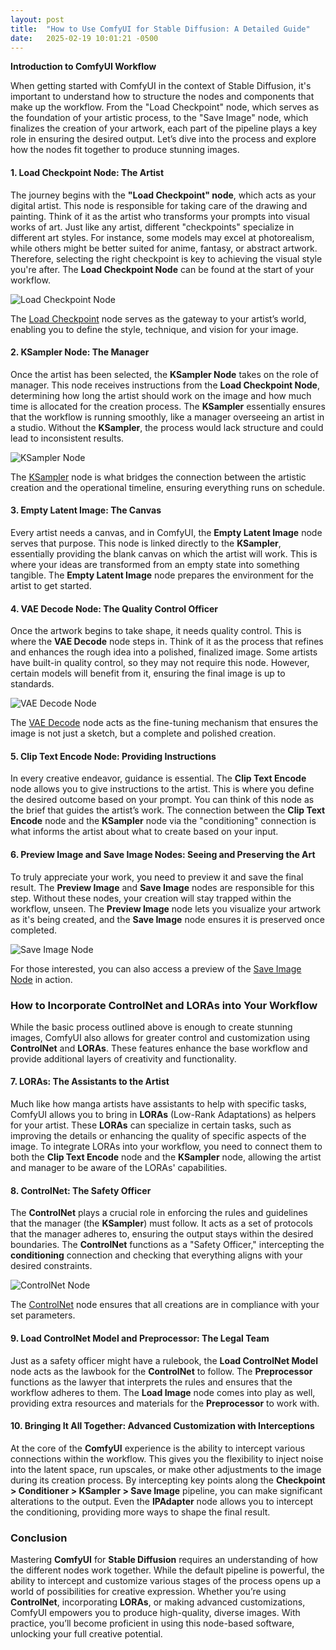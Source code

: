 ```yaml
---
layout: post
title:  "How to Use ComfyUI for Stable Diffusion: A Detailed Guide"
date:   2025-02-19 10:01:21 -0500
---
```

**Introduction to ComfyUI Workflow**

When getting started with ComfyUI in the context of Stable Diffusion, it's important to understand how to structure the nodes and components that make up the workflow. From the "Load Checkpoint" node, which serves as the foundation of your artistic process, to the "Save Image" node, which finalizes the creation of your artwork, each part of the pipeline plays a key role in ensuring the desired output. Let’s dive into the process and explore how the nodes fit together to produce stunning images.

#### 1. Load Checkpoint Node: The Artist

The journey begins with the **"Load Checkpoint" node**, which acts as your digital artist. This node is responsible for taking care of the drawing and painting. Think of it as the artist who transforms your prompts into visual works of art. Just like any artist, different "checkpoints" specialize in different art styles. For instance, some models may excel at photorealism, while others might be better suited for anime, fantasy, or abstract artwork. Therefore, selecting the right checkpoint is key to achieving the visual style you're after. The **Load Checkpoint Node** can be found at the start of your workflow.

![Load Checkpoint Node](https://i.imgur.com/ecyQeHZ.png)

The [Load Checkpoint](https://imgur.com/ecyQeHZ) node serves as the gateway to your artist’s world, enabling you to define the style, technique, and vision for your image. 

#### 2. KSampler Node: The Manager

Once the artist has been selected, the **KSampler Node** takes on the role of manager. This node receives instructions from the **Load Checkpoint Node**, determining how long the artist should work on the image and how much time is allocated for the creation process. The **KSampler** essentially ensures that the workflow is running smoothly, like a manager overseeing an artist in a studio. Without the **KSampler**, the process would lack structure and could lead to inconsistent results.

![KSampler Node](https://i.imgur.com/KYUS7o3.png)

The [KSampler](https://imgur.com/KYUS7o3) node is what bridges the connection between the artistic creation and the operational timeline, ensuring everything runs on schedule.

#### 3. Empty Latent Image: The Canvas

Every artist needs a canvas, and in ComfyUI, the **Empty Latent Image** node serves that purpose. This node is linked directly to the **KSampler**, essentially providing the blank canvas on which the artist will work. This is where your ideas are transformed from an empty state into something tangible. The **Empty Latent Image** node prepares the environment for the artist to get started.

#### 4. VAE Decode Node: The Quality Control Officer

Once the artwork begins to take shape, it needs quality control. This is where the **VAE Decode** node steps in. Think of it as the process that refines and enhances the rough idea into a polished, finalized image. Some artists have built-in quality control, so they may not require this node. However, certain models will benefit from it, ensuring the final image is up to standards.

![VAE Decode Node](https://i.imgur.com/0lOePFO.png)

The [VAE Decode](https://imgur.com/0lOePFO) node acts as the fine-tuning mechanism that ensures the image is not just a sketch, but a complete and polished creation.

#### 5. Clip Text Encode Node: Providing Instructions

In every creative endeavor, guidance is essential. The **Clip Text Encode** node allows you to give instructions to the artist. This is where you define the desired outcome based on your prompt. You can think of this node as the brief that guides the artist’s work. The connection between the **Clip Text Encode** node and the **KSampler** node via the "conditioning" connection is what informs the artist about what to create based on your input.

#### 6. Preview Image and Save Image Nodes: Seeing and Preserving the Art

To truly appreciate your work, you need to preview it and save the final result. The **Preview Image** and **Save Image** nodes are responsible for this step. Without these nodes, your creation will stay trapped within the workflow, unseen. The **Preview Image** node lets you visualize your artwork as it's being created, and the **Save Image** node ensures it is preserved once completed.

![Save Image Node](https://i.imgur.com/FHZ8Pgo.png)

For those interested, you can also access a preview of the [Save Image Node](https://imgur.com/FHZ8Pgo) in action.

### How to Incorporate ControlNet and LORAs into Your Workflow

While the basic process outlined above is enough to create stunning images, ComfyUI also allows for greater control and customization using **ControlNet** and **LORAs**. These features enhance the base workflow and provide additional layers of creativity and functionality.

#### 7. LORAs: The Assistants to the Artist

Much like how manga artists have assistants to help with specific tasks, ComfyUI allows you to bring in **LORAs** (Low-Rank Adaptations) as helpers for your artist. These **LORAs** can specialize in certain tasks, such as improving the details or enhancing the quality of specific aspects of the image. To integrate LORAs into your workflow, you need to connect them to both the **Clip Text Encode** node and the **KSampler** node, allowing the artist and manager to be aware of the LORAs' capabilities.

#### 8. ControlNet: The Safety Officer

The **ControlNet** plays a crucial role in enforcing the rules and guidelines that the manager (the **KSampler**) must follow. It acts as a set of protocols that the manager adheres to, ensuring the output stays within the desired boundaries. The **ControlNet** functions as a "Safety Officer," intercepting the **conditioning** connection and checking that everything aligns with your desired constraints.

![ControlNet Node](https://i.imgur.com/4MHLdGq.png)

The [ControlNet](https://imgur.com/4MHLdGq) node ensures that all creations are in compliance with your set parameters.

#### 9. Load ControlNet Model and Preprocessor: The Legal Team

Just as a safety officer might have a rulebook, the **Load ControlNet Model** node acts as the lawbook for the **ControlNet** to follow. The **Preprocessor** functions as the lawyer that interprets the rules and ensures that the workflow adheres to them. The **Load Image** node comes into play as well, providing extra resources and materials for the **Preprocessor** to work with.

#### 10. Bringing It All Together: Advanced Customization with Interceptions

At the core of the **ComfyUI** experience is the ability to intercept various connections within the workflow. This gives you the flexibility to inject noise into the latent space, run upscales, or make other adjustments to the image during its creation process. By intercepting key points along the **Checkpoint > Conditioner > KSampler > Save Image** pipeline, you can make significant alterations to the output. Even the **IPAdapter** node allows you to intercept the conditioning, providing more ways to shape the final result.

### Conclusion

Mastering **ComfyUI** for **Stable Diffusion** requires an understanding of how the different nodes work together. While the default pipeline is powerful, the ability to intercept and customize various stages of the process opens up a world of possibilities for creative expression. Whether you’re using **ControlNet**, incorporating **LORAs**, or making advanced customizations, ComfyUI empowers you to produce high-quality, diverse images. With practice, you’ll become proficient in using this node-based software, unlocking your full creative potential.
